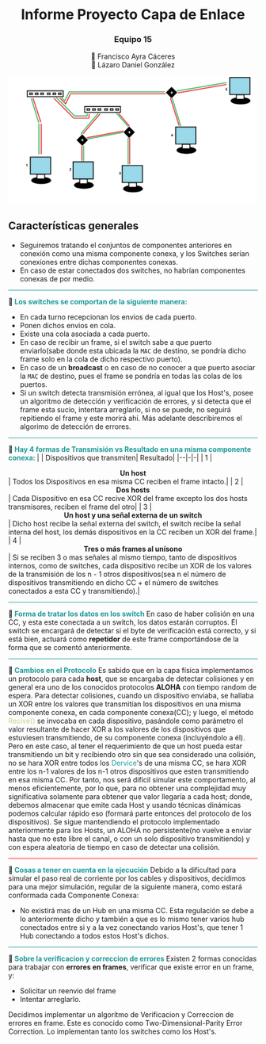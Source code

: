 <style>
    .line
    {
        background-color: red;
        height: 1px;
    }
</style>

# <center>Informe Proyecto Capa de Enlace</center>
<center><h3>Equipo 15</h3>💬 Francisco Ayra Cáceres </br> 💬 Lázaro Daniel González </center>

![Imagen](Example.png)
## Características generales
- Seguiremos tratando el conjuntos de componentes anteriores en conexión como una misma componente conexa, y los Switches serían conexiones entre dichas componentes conexas.
- En caso de estar conectados dos switches, no habrían componentes conexas de por medio.
<div style = "height: 1px; background-color: #1C9997"></div>

**🔻 <font color = "1C9997">Los switches se comportan de la siguiente manera:</font>**
- En cada turno recepcionan los envios de cada puerto.
- Ponen dichos envios en cola.
- Existe una cola asociada a cada puerto.
- En caso de recibir un frame, si el switch sabe a que puerto enviarlo(sabe donde esta ubicada la `MAC` de destino, se pondría dicho frame solo en la cola de dicho respectivo puerto).
- En caso de un **broadcast** o en caso de no conocer a que puerto asociar la `MAC` de destino, pues el frame se pondría en todas las colas de los puertos.
- Si un switch detecta transmisión errónea, al igual que los Host's, posee un algoritmo de detección y verificación de errores, y si detecta que el frame esta sucio, intentara arreglarlo, si no se puede, no seguirá repitiendo el frame y este morirá ahí. Más adelante describiremos el algorimo de detección de errores.
<div style = "height: 1px; background-color: #1C9997"></div>

**🔻 <font color = "1C9997">Hay 4 formas de Transmisión vs Resultado en una misma componente conexa: </font>**
| | Dispositivos que transmiten| Resultado|
|--|-|-|
| 1 | <center>**Un host**</center>| Todos los Dispositivos en esa misma CC reciben el frame intacto.|
| 2 | <center>**Dos hosts**</center> | Cada Dispositivo en esa CC recive XOR del frame excepto los dos hosts transmisores, reciben el frame del otro|
| 3 | <center>**Un host y una señal externa de un switch**</center> | Dicho host recibe la señal externa del switch, el switch recibe la señal interna del host, los demás dispositivos en la CC reciben un XOR del frame.|
| 4 | <center>**Tres o más frames al unísono**</center> | Si se reciben 3 o mas señales al mismo tiempo, tanto de dispositivos internos, como de switches, cada dispositivo recibe un XOR de los valores de la transmisión de los n - 1 otros dispositivos(sea n el número de dispositivos transmitiendo en dicho CC + el número de switches conectados a esta CC y transmitiendo).|

<div style = "height: 1px; background-color: #1C9997"></div>

**🔻 <font color = "1C9997">Forma de tratar los datos en los switch</font>**
En caso de haber colisión en una CC, y esta este conectada a un switch, los datos estarán corruptos. El switch se encargará de detectar si el byte de verificación está correcto, y si está bien, actuará como **repetidor** de este frame comportándose de la forma que se comentó anteriormente.

<div style = "height: 1px; background-color: #1C9997"></div>

**🔻 <font color = "1C9997">Cambios en el Protocolo</font>**
Es sabido que en la capa física implementamos un protocolo para cada **host**, que se encargaba de detectar colisiones y en general era uno de los conocidos protocolos **ALOHA** con tiempo random de espera. Para detectar colisiones, cuando un dispositivo enviaba, se hallaba un XOR entre los valores que transmitían los dispositivos en una misma componente conexa, en cada componente conexa(CC); y luego, el método <font color = "C3D488"> Recive()</font> se invocaba en cada dispositivo, pasándole como parámetro el valor resultante de hacer XOR a los valores de los dispositivos  que estuviesen transmitiendo, de su componente conexa (incluyéndolo a él).
Pero en este caso, al tener el requerimiento de que un host pueda estar transmitiendo un bit y recibiendo otro sin que sea considerado una colisión, no se hara XOR entre todos los <font color = "1C9997">Dervice</font>'s de una misma CC, se hara XOR entre los n-1 valores de los n-1 otros dispositivos que esten transmitiendo en esa misma CC. Por tanto, nos será difícil simular este comportamento, al menos eficientemente, por lo que, para no obtener una complejidad muy significativa solamente para obtener que valor llegaría a cada host; donde, debemos almacenar que emite cada Host y usando técnicas dinámicas podemos calcular rápido eso (formará parte entonces del protocolo de los dispositivos). Se sigue mantendiendo el protocolo implementado anteriormente para los Hosts, un ALOHA no persistente(no vuelve a enviar hasta que no este libre el canal, o con un solo dispositivo transmitiendo) y con espera aleatoria de tiempo en caso de detectar una colisión.

<div style = "height: 1px; background-color: red"></div>

**🔻 <font color = "1C9997">Cosas a tener en cuenta en la ejecución</font>** 
Debido a la dificultad para simular el paso real de corriente por los cables y dispositivos, decidimos para una mejor simulación, regular de la siguiente manera, como estará conformada cada Componente Conexa:
- No existirá mas de un Hub en una misma CC. Esta regulación se debe a lo anteriormente dicho y también a que es lo mismo tener varios hub conectados entre si y a la vez conectando varios Host's, que tener 1 Hub conectando a todos estos Host's dichos.

<div style = "height: 1px; background-color: #1C9997"></div>

**🔻 <font color = "1C9997">Sobre la verificacion y correccion de errores</font>** 
Existen 2 formas conocidas para trabajar con **errores en frames**, verificar que existe error en un frame, y:
- Solicitar un reenvio del frame
- Intentar arreglarlo.

Decidimos implementar un algoritmo de Verificacion y Correccion de errores en frame. Este es conocido como Two-Dimensional-Parity Error Correction. Lo implementan tanto los switches como los Host's.

